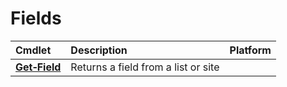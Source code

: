 # Fields 
Cmdlet|Description|Platform
:-----|:----------|:-------
**[Get&#8209;Field](Get-Field.md)** |Returns a field from a list or site|
